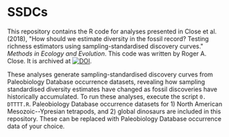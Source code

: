 # SSDCs
This repository contains the R code for analyses presented in Close et al. (2018), "How should we estimate diversity in the fossil record? Testing richness estimators using sampling-standardised discovery curves." *Methods in Ecology and Evolution*. This code was written by Roger A. Close. It is archived at [![DOI](https://zenodo.org/badge/119546386.svg)](https://zenodo.org/badge/latestdoi/119546386). 

These analyses generate sampling-standardised discovery curves from Paleobiology Database occurrence datasets, revealing how sampling standardised diversity estimates have changed as fossil discoveries have historically accumulated. To run these analyses, execute the script `0. DTTTT.R`. Paleobiology Database occurrence datasets for 1) North American Mesozoic--Ypresian tetrapods, and 2) global dinosaurs are included in this repository. These can be replaced with Paleobiology Database occurrence data of your choice.
